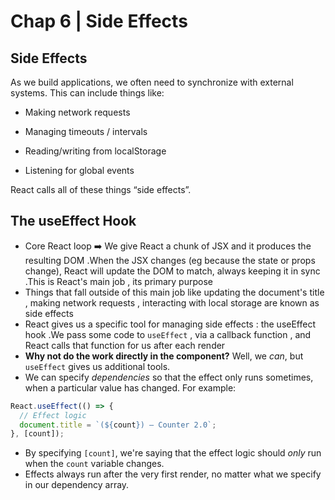 # Chap 6 | Side Effects

## Side Effects

As we build applications, we often need to synchronize with external systems. This can include things like:

- Making network requests
- Managing timeouts / intervals
- Reading/writing from localStorage

- Listening for global events

React calls all of these things “side effects”.

## The useEffect Hook

- Core React loop ➡️ We give React a chunk of JSX and it produces the resulting DOM .When the JSX changes (eg because the state or props change), React will update the DOM to match, always keeping it in sync .This is React's main job , its primary purpose
- Things that fall outside of this main job like updating the document's title , making network requests , interacting with local storage are known as side effects 
- React gives us a specific tool for managing side effects : the useEffect hook .We pass some code to `useEffect` , via a callback function , and React calls that function for us after each render
- **Why not do the work directly in the component?** Well, we *can*, but `useEffect` gives us additional tools.
- We can specify *dependencies* so that the effect only runs sometimes, when a particular value has changed. For example:

```js  
React.useEffect(() => {
  // Effect logic
  document.title = `(${count}) — Counter 2.0`;
}, [count]);
```

- By specifying `[count]`, we're saying that the effect logic should *only* run when the `count` variable changes.
- Effects always run after the very first render, no matter what we specify in our dependency array.
